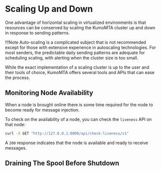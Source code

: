 # Scaling Up and Down

One advantage of horizontal scaling in virtualized environments is that resources can be conserved by scaling the KumoMTA cluster up and down in response to sending patterns.

!!!Note
    Auto-scaling is a complicated subject that is not recommended except for those with extensive experience in autoscaling technologies. For most senders, the predictable daily sending patterns are adequate for scheduling scaling, with alerting when the cluster size is too small.

While the exact implementation of a scaling cluster is up to the user and their tools of choice, KumoMTA offers several tools and APIs that can ease the process.

## Monitoring Node Availability

When a node is brought online there is some time required for the node to become ready for message injection.

To check on the availability of a node, you can check the `liveness` API on that node:

```bash
curl -X GET "http://127.0.0.1:8000/api/check-liveness/v1"
```

A `200` response indicates that the node is available and ready to receive messages.

## Draining The Spool Before Shutdown

